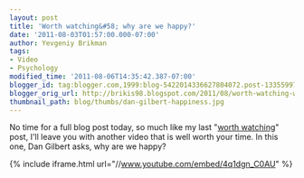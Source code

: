 ```yaml
---
layout: post
title: 'Worth watching&#58; why are we happy?'
date: '2011-08-03T01:57:00.000-07:00'
author: Yevgeniy Brikman
tags:
- Video
- Psychology
modified_time: '2011-08-06T14:35:42.387-07:00'
blogger_id: tag:blogger.com,1999:blog-5422014336627804072.post-1335599737311602173
blogger_orig_url: http://brikis98.blogspot.com/2011/08/worth-watching-why-are-we-happy.html
thumbnail_path: blog/thumbs/dan-gilbert-happiness.jpg
---
```


No time for a full blog post today, so much like my last "[worth 
watching](http://www.ybrikman.com/writing/2011/07/29/worth-watching-pale-blue-dot/)" 
post, I'll leave you with another video that is well worth your time. In this 
one, Dan Gilbert asks, why are we happy? 

{% include iframe.html url="//www.youtube.com/embed/4q1dgn_C0AU" %}